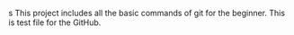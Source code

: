 s This project includes all the basic commands of git for the beginner.
This is test file for the GitHub. 
